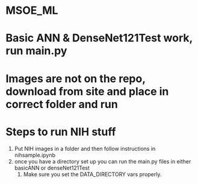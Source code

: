# MSOE_ML

# Basic ANN  & DenseNet121Test work, run main.py

# Images are not on the repo, download from site and place in correct folder and run

# Steps to run NIH stuff

1. Put NIH images in a folder and then follow instructions in nihsample.ipynb
2. once you have a directory set up you can run the main.py files in either basicANN or denseNet121Test
   1. Make sure you set the DATA_DIRECTORY vars properly.
